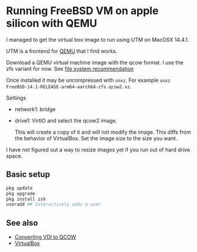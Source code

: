 # Running FreeBSD VM on apple silicon with QEMU

I managed to get the virtual box image to run using UTM on MacOSX 14.4.1.

UTM is a frontend for [QEMU](../574) that I find works.

Download a QEMU virtual machine image with the qcow format. I use the zfs variant for now. See [file system recommendation](../575)

Once installed it may be uncompressed with `unxz`. For example `unxz FreeBSD-14.1-RELEASE-arm64-aarch64-zfs.qcow2.xz`.

Settings

- network1: bridge
- drive1: VirtIO and select the qcow2 image.

  This will create a copy of it and will not modify the image. This diffs from the behavior of VirtualBox. Set the image size to the size you want.

I have not figured out a way to resize images yet if you run out of hard drive space.

## Basic setup

```bash
pkg update
pkg upgrade
pkg install zsh
useradd ## Interactively adds a user
```

## See also

- [Converting VDI to QCOW](../577)
- [VirtualBox](../576)
